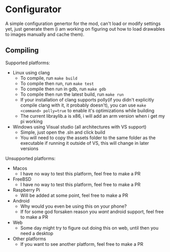 # Configurator

A simple configuration genertor for the mod, can't load or modify settings yet, just generate them (i am working on figuring out how to load drawables to images manually and cache them).

## Compiling

Supported platforms:

- Linux using clang
  - To compile, run `make build`
  - To compile then run, run `make test`
  - To compile then run in gdb, run `make gdb`
  - To compile then run the latest build, run `make run`
  - If your installation of clang supports polly(if you didn't explicitly compile clang with it, it probably doesn't), you can use `make <command> polly=true` to enable it's optimizations while building
  - The current libraylib.a is x86, i will add an arm version when i get my pi working
- Windows using Visual studio (all architectures with VS support)
  - Simple, just open the .sln and click build
  - You will need to copy the assets folder to the same folder as the executable if running it outside of VS, this will change in later versions

Unsupported platforms:

- Macos
  - I have no way to test this platform, feel free to make a PR
- FreeBSD
  - I have no way to test this platform, feel free to make a PR
- Raspberry Pi
  - Will be added at some point, feel free to make a PR
- Android
  - Why would you even be using this on your phone?
  - If for some god forsaken reason you *want* android support, feel free to make a PR
- Web
  - Some day might try to figure out doing this on web, until then you need a desktop
- Other platforms
  - If you want to see another platform, feel free to make a PR

